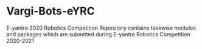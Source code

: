 # Vargi-Bots-eYRC
E-yantra 2020 Robotics Competition
Repository contains taskwise modules and packages which are submitted during E-yantra Robotics Competition 2020-2021
